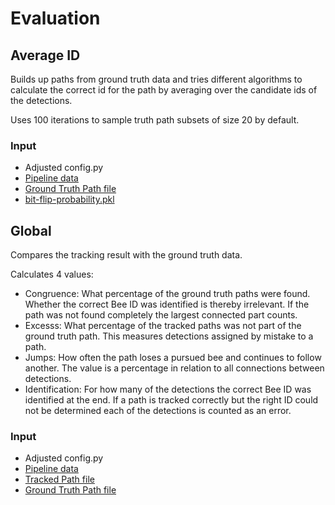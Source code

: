 # Evaluation

## Average ID

Builds up paths from ground truth data
and tries different algorithms to calculate the correct id for the path
by averaging over the candidate ids of the detections.

Uses 100 iterations to sample truth path subsets of size 20 by default.

### Input

* Adjusted config.py
* [Pipeline data](https://github.com/BioroboticsLab/bb_binary)
* [Ground Truth Path file](../path-file-format.md)
* [bit-flip-probability.pkl](../bit-flip-probability)

## Global

Compares the tracking result with the ground truth data.

Calculates 4 values:
* Congruence:
What percentage of the ground truth paths were found.
Whether the correct Bee ID was identified is thereby irrelevant.
If the path was not found completely the largest connected part counts.
* Excesss:
What percentage of the tracked paths was not part of the ground truth path.
This measures detections assigned by mistake to a path.
* Jumps:
How often the path loses a pursued bee and continues to follow another.
The value is a percentage in relation to all connections between detections.
* Identification:
For how many of the detections the correct Bee ID was identified at the end.
If a path is tracked correctly but the right ID could not be determined each of the detections is counted as an error.

### Input

* Adjusted config.py
* [Pipeline data](https://github.com/BioroboticsLab/bb_binary)
* [Tracked Path file](../path-file-format.md)
* [Ground Truth Path file](../path-file-format.md)

